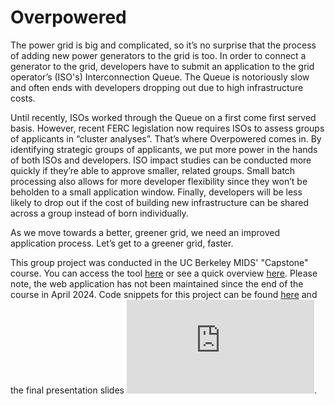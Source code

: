 # Overpowered

The power grid is big and complicated, so it’s no surprise that the process of adding new power generators to the grid is too. In order to connect a generator to the grid, developers have to submit an application to the grid operator’s (ISO's) Interconnection Queue. The Queue is notoriously slow and often ends with developers dropping out due to high infrastructure costs.

Until recently, ISOs worked through the Queue on a first come first served basis. However, recent FERC legislation now requires ISOs to assess groups of applicants in “cluster analyses”. That’s where Overpowered comes in. By identifying strategic groups of applicants, we put more power in the hands of both ISOs and developers. ISO impact studies can be conducted more quickly if they’re able to approve smaller, related groups. Small batch processing also allows for more developer flexibility since they won’t be beholden to a small application window. Finally, developers will be less likely to drop out if the cost of building new infrastructure can be shared across a group instead of born individually. 

As we move towards a better, greener grid, we need an improved application process. Let’s get to a greener grid, faster.

This group project was conducted in the UC Berkeley MIDS' "Capstone" course. You can access the tool [here](https://overpowered-dm3diygcbm7tjtbibxwnfu.streamlit.app/) or see a quick overview [here](https://github.com/haschuele/Overpowered/blob/main/Tool%20Overview.md). Please note, the web application has not been maintained since the end of the course in April 2024. Code snippets for this project can be found [here](https://github.com/haschuele/Overpowered/blob/main/Code%20Snippets.md) and the final presentation slides ![here](https://github.com/haschuele/Overpowered/blob/main/Overpowered%20-%20Final%20Presentation.pdf). 
